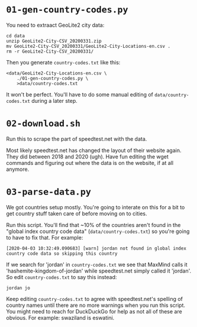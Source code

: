 # `01-gen-country-codes.py`

You need to extraact GeoLite2 city data:

    cd data
    unzip GeoLite2-City-CSV_20200331.zip
    mv GeoLite2-City-CSV_20200331/GeoLite2-City-Locations-en.csv .
    rm -r GeoLite2-City-CSV_20200331/

Then you generate `country-codes.txt` like this:

    <data/GeoLite2-City-Locations-en.csv \
        ./01-gen-country-codes.py \
        >data/country-codes.txt

It won't be perfect. You'll have to do some manual editing of
`data/country-codes.txt` during a later step.

# `02-download.sh`

Run this to scrape the part of speedtest.net with the data.

Most likely speedtest.net has changed the layout of their website again. They
did between 2018 and 2020 (ugh). Have fun editing the wget commands and
figuring out where the data is on the website, if at all anymore.

# `03-parse-data.py`

We got countries setup mostly. You're going to interate on this for a bit
to get country stuff taken care of before moving on to cities.

Run this script. You'll find that ~10% of the countries aren't found in the
"global index country code data" (`data/country-codes.txt`) so you're going to
have to fix that. For example:

    [2020-04-03 10:32:49.090683] [warn] jordan not found in global index country code data so skipping this country

If we search for 'jordan' in `country-codes.txt` we see that MaxMind calls it
'hashemite-kingdom-of-jordan' while speedtest.net simply called it 'jordan'. So
edit `country-codes.txt` to say this instead:

    jordan jo

Keep editing `country-codes.txt` to agree with speedtest.net's spelling of
country names until there are no more warnings when you run this script. You
might need to reach for DuckDuckGo for help as not all of these are obvious.
For example: swaziland is eswatini.
